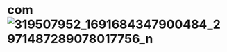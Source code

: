 # com![319507952_1691684347900484_2971487289078017756_n](https://user-images.githubusercontent.com/121929233/210507035-5975fa30-2b68-4efc-8e8e-f36d6dc556b9.jpg)
